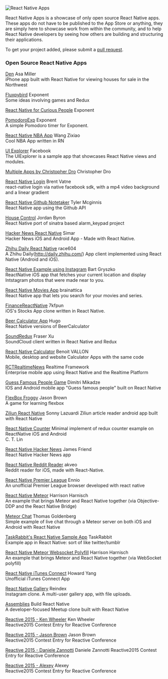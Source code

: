 ![React Native Apps](http://i.imgur.com/MmGT6cn.png "React Native Apps")

React Native Apps is a showcase of only open source React Native apps. These apps do not have to be published to the App Store or anything, they are simply here to showcase work from within the community, and to help React Native developers by seeing how others are building and structuring their applications.

To get your project added, please submit a [pull request](https://github.com/dabit3/react-native-apps/pulls).

### Open Source React Native Apps

[Den](https://github.com/asamiller/den)
Asa Miller  
iPhone app built with React Native for viewing houses for sale in the Northwest

[Fluxpybird](https://github.com/exponentjs/fluxpybird)
Exponent  
Some ideas involving games and Redux

[React Native for Curious People](https://github.com/exponentjs/react-native-for-curious-people)
Exponent

[PomodoroExp](https://github.com/exponentjs/pomodoroexp)
Exponent  
A simple Pomodoro timer for Exponent.

[React Native NBA App](https://github.com/wwayne/react-native-nba-app)
Wang Zixiao  
Cool NBA App written in RN

[UI Explorer](https://github.com/facebook/react-native/tree/master/Examples/UIExplorer)
Facebook  
The UIExplorer is a sample app that showcases React Native views and modules.


[Multiple Apps by Christopher Dro](https://github.com/christopherdro)
Christopher Dro

[React Native Login](https://github.com/brentvatne/react-native-login)
Brent Vatne  
react-native login via native facebook sdk, with a mp4 video background and a linear gradient

[React Native Github Notetaker](react-native-gh-notetaker)
Tyler Mcginnis  
React Native app using the Github API

[House Control](https://github.com/jordanbyron/house_control)
Jordan Byron  
React Native port of sinatra based alarm_keypad project

[Hacker News React Native](https://github.com/iSimar/HackerNews-React-Native)
Simar  
Hacker News iOS and Android App - Made with React Native.

[Zhihu Daily React Native](https://github.com/race604/ZhiHuDaily-React-Native)
race604  
A Zhihu Daily(http://daily.zhihu.com/) App client implemented using React Native (Android and iOS).

[React Native Example using Instagram](https://github.com/bgryszko/react-native-example)
Bart Gryszko  
ReactNative iOS app that fetches your current location and display Intstagram photos that were made near to you.

[React Native Movies App](https://github.com/brainattica/react-native-movies-app)
brainattica  
React Native app that lets you search for your movies and series.

[FinanceReactNative](https://github.com/7kfpun/FinanceReactNative)
7kfpun  
iOS's Stocks App clone written in React Native.

[Beer Calculator App](https://github.com/HugoDF/beercalculatorapp)
Hugo  
React Native versions of BeerCalculator

[SoundRedux](https://github.com/fraserxu/soundredux-native#app-example)
Fraser Xu  
SoundCloud client written in React Native and Redux

[React Native Calculator](https://github.com/benoitvallon/react-native-nw-react-calculator)
Benoit VALLON  
Mobile, desktop and website Calculator Apps with the same code

[RCTRealtimeNews](https://github.com/realtime-framework/RCTRealtimeNews)
Realtime Framework  
Enterprise mobile app using React Native and the Realtime Platform

[Guess Famous People Game](https://github.com/DimitriMikadze/react-native-game)
Dimitri Mikadze  
IOS and Android mobile app "Guess famous people" built on React Native

[FlexBox Froggy](https://github.com/browniefed/flexboxfroggy)
Jason Brown  
A game for learning flexbox

[Ziliun React Native](https://github.com/sonnylazuardi/ziliun-react-native)
Sonny Lazuardi
Ziliun article reader android app built with React Native

[React Native Counter](https://github.com/chentsulin/react-native-counter-ios-android)
Minimal implement of redux counter example on ReactNative iOS and Android  
C. T. Lin

[React Native Hacker News](https://github.com/jsdf/ReactNativeHackerNews)
James Friend  
React Native Hacker News app

[React Native Reddit Reader](https://github.com/akveo/react-native-reddit-reader)
akveo  
Reddit reader for iOS, made with React-Native.

[React Native Premier League](https://github.com/ennioma/react-native-premier-league)
Ennio  
An unofficial Premier League browser developed with react native

[React Native Meteor](https://github.com/hharnisc/react-native-meteor)
Harrison Harnisch  
An example that brings Meteor and React Native together (via Objective-DDP and the React Native Bridge)

[Meteor Chat](https://github.com/tgoldenberg/meteor-react-native-chat-example)
Thomas Goldenberg  
Simple example of live chat through a Meteor server on both iOS and Android with React Native

[TaskRabbit's React Native Sample App](https://github.com/taskrabbit/ReactNativeSampleApp)
TaskRabbit  
Example app in React Native: sort of like twitter/tumblr

[React Native Meteor Websocket Polyfill](https://github.com/hharnisc/react-native-meteor-websocket-polyfill)
Harrison Harnisch  
An example that brings Meteor and React Native together (via WebSocket polyfill)

[React Native iTunes Connect](https://github.com/oney/iTunesConnect)
Howard Yang  
Unofficial iTunes Connect App

[React Native Gallery](https://github.com/reindexio/reindex-examples/tree/master/react-native-gallery)
Reindex  
Instagram clone. A multi-user gallery app, with file uploads.

[Assemblies](https://github.com/buildreactnative/assemblies)
Build React Native  
A developer-focused Meetup clone built with React Native



[Reactive 2015 - Ken Wheeler](https://github.com/kenwheeler/reactive2015)
Ken Wheeler  
Reactive2015 Contest Entry for Reactive Conference

[Reactive 2015 - Jason Brown](https://github.com/browniefed/rncontest)
Jason Brown  
Reactive2015 Contest Entry for Reactive Conference

[Reactive 2015 - Daniele Zannotti](https://github.com/dzannotti/reactive2015)
Daniele Zannotti
Reactive2015 Contest Entry for Reactive Conference

[Reactive 2015 - Alexey](https://github.com/Kureev/Reactive2015)
Alexey  
Reactive2015 Contest Entry for Reactive Conference



